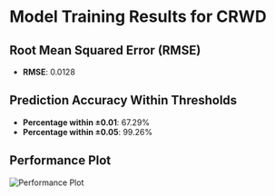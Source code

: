 # Model Training Results for CRWD

## Root Mean Squared Error (RMSE)
- **RMSE**: 0.0128

## Prediction Accuracy Within Thresholds
- **Percentage within ±0.01**: 67.29%
- **Percentage within ±0.05**: 99.26%

## Performance Plot
![Performance Plot](../imgs/CRWD.png)
